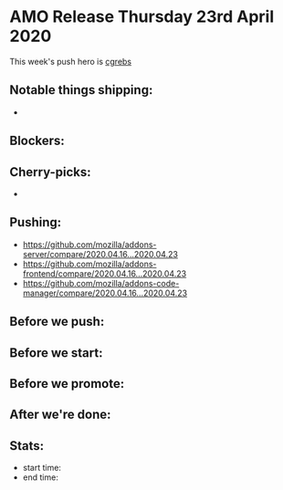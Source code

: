 # AMO Release Thursday 23rd April 2020

This week's push hero is [cgrebs](https://github.com/EnTeQuAk)

## Notable things shipping:
* 

## Blockers:

## Cherry-picks:
- 

## Pushing:

- https://github.com/mozilla/addons-server/compare/2020.04.16...2020.04.23
- https://github.com/mozilla/addons-frontend/compare/2020.04.16...2020.04.23
- https://github.com/mozilla/addons-code-manager/compare/2020.04.16...2020.04.23

## Before we push:

## Before we start:

## Before we promote:

## After we're done:

## Stats:

- start time:
- end time:
